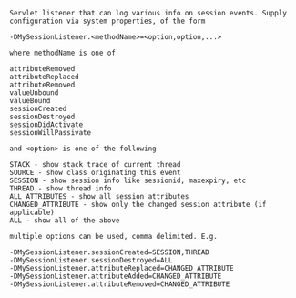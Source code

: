     Servlet listener that can log various info on session events. Supply
    configuration via system properties, of the form
    
    -DMySessionListener.<methodName>=<option,option,...>
    
    where methodName is one of
    
    attributeRemoved
    attributeReplaced
    attributeRemoved
    valueUnbound
    valueBound
    sessionCreated
    sessionDestroyed
    sessionDidActivate
    sessionWillPassivate
    
    and <option> is one of the following
    
    STACK - show stack trace of current thread
    SOURCE - show class originating this event
    SESSION - show session info like sessionid, maxexpiry, etc
    THREAD - show thread info
    ALL_ATTRIBUTES - show all session attributes
    CHANGED_ATTRIBUTE - show only the changed session attribute (if applicable)
    ALL - show all of the above
    
    multiple options can be used, comma delimited. E.g.
    
    -DMySessionListener.sessionCreated=SESSION,THREAD
    -DMySessionListener.sessionDestroyed=ALL
    -DMySessionListener.attributeReplaced=CHANGED_ATTRIBUTE
    -DMySessionListener.attributeAdded=CHANGED_ATTRIBUTE
    -DMySessionListener.attributeRemoved=CHANGED_ATTRIBUTE
